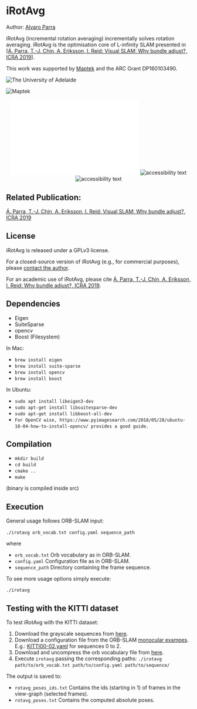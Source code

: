 # iRotAvg

Author: [Alvaro Parra](http://alvaroparra.com)

iRotAvg (incremental rotation averaging) incrementally solves rotation averaging. iRotAvg is the optimisation core of L-infinity SLAM presented in [[Á. Parra, T.-J. Chin, A. Eriksson, I. Reid: Visual SLAM: Why bundle adjust?, ICRA 2019](https://cs.adelaide.edu.au/~aparra/publication/parra19_icra/)]. 



This work was supported by [Maptek](http://maptek.com) and the ARC Grant DP160103490.


![The University of Adelaide](https://www.adelaide.edu.au/brand/images/logos/uoa-logo-col-horiz.gif)

![Maptek](https://www.maptek.com/images/core/Maptek_Logo_OpenGraph_360x200.png)


<p align="center">
<img src="maptek_logo.svg" width="350" title="hover text">
<img src="https://www.maptek.com/images/core/Maptek_Logo_OpenGraph_360x200.png" width="350" alt="accessibility text">
<img src="https://www.adelaide.edu.au/brand/images/logos/uoa-logo-col-horiz.gif" width="350" alt="accessibility text">
</p>


## Related Publication:

[Á. Parra, T.-J. Chin, A. Eriksson, I. Reid: Visual SLAM: Why bundle adjust?, ICRA 2019](https://cs.adelaide.edu.au/~aparra/publication/parra19_icra/)


## License

iRotAvg is released under a GPLv3 license. 

For a closed-source version of iRotAvg (e.g., for commercial purposes), please [contact the author](https://cs.adelaide.edu.au/~aparra/#contact).

For an academic use of iRotAvg, please cite
[Á. Parra, T.-J. Chin, A. Eriksson, I. Reid: Why bundle adjust?, ICRA 2019](https://cs.adelaide.edu.au/~aparra/publication/parra19_icra/).


## Dependencies

- Eigen
- SuiteSparse
- opencv
- Boost (Filesystem)


In Mac: 

- `brew install eigen`
- `brew install suite-sparse`
- `brew install opencv`
- `brew install boost`

In Ubuntu:
-  `sudo apt install libeigen3-dev`
- `sudo apt-get install libsuitesparse-dev`
- `sudo apt-get install libboost-all-dev`
- `For OpenCV wise, https://www.pyimagesearch.com/2018/05/28/ubuntu-18-04-how-to-install-opencv/ provides a good guide.`



## Compilation

- `mkdir build`
- `cd build`
- `cmake ..`
- `make`

(binary is compiled inside src)




## Execution

General usage follows ORB-SLAM input:

`./irotavg orb_vocab.txt config.yaml sequence_path`

where

- `orb_vocab.txt`  Orb vocabulary as in ORB-SLAM. 
- `config.yaml`  Configuration file as in ORB-SLAM.
- `sequence_path`  Directory containing the frame sequence.

To see more usage options simply execute:
```
./irotavg
```

## Testing with the KITTI dataset

To test iRotAvg with the KITTI dataset:


1. Download the grayscale sequences from [here](http://www.cvlibs.net/datasets/kitti/eval_odometry.php).
1. Download a configuration file from the ORB-SLAM [monocular exampes](https://github.com/raulmur/ORB_SLAM2/tree/master/Examples/Monocular). E.g.: [KITTI00-02.yaml](https://github.com/raulmur/ORB_SLAM2/blob/master/Examples/Monocular/KITTI00-02.yaml) for sequences 0 to 2.
1. Download and uncompress the orb vocabulary file from [here](https://github.com/raulmur/ORB_SLAM2/tree/master/Vocabulary).
1. Execute `irotavg` passing the corresponding paths: `./irotavg path/to/orb_vocab.txt path/to/config.yaml path/to/sequence/`
 
 The output is saved to:
-  `rotavg_poses_ids.txt` Contains the ids (starting in 1) of frames in the view-graph (selected frames).
- `rotavg_poses.txt`  Contains the computed absolute poses.

